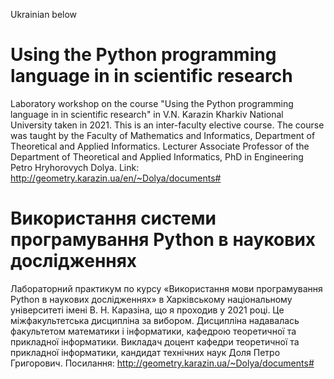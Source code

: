 Ukrainian below
# Using the Python programming language in in scientific research
Laboratory workshop on the course "Using the Python programming language in in scientific research" in V.N. Karazin Kharkiv National University taken in 2021. This is an inter-faculty elective course. The course was taught by the Faculty of Mathematics and Informatics, Department of Theoretical and Applied Informatics. Lecturer Associate Professor of the Department of Theoretical and Applied Informatics, PhD in Engineering Petro Hryhorovych Dolya. Link: http://geometry.karazin.ua/en/~Dolya/documents#

# Використання системи програмування Python в наукових дослідженнях
Лабораторний практикум по курсу «Використання мови програмування Python в наукових дослідженнях» в Харківському національному університеті імені В. Н. Каразіна, що я проходив у 2021 році. Це міжфакультетська дисципліна за вибором. Дисципліна надавалась факультетом математики і інформатики, кафедрою теоретичної та прикладної інформатики. Викладач доцент кафедри теоретичної та прикладної інформатики, кандидат технічних наук Доля Петро Григорович. Посилання: http://geometry.karazin.ua/~Dolya/documents#

